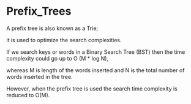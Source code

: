 # Prefix_Trees

A prefix tree is also known as a Trie;

it is used to optimize the search complexities. 

If we search keys or words in a Binary Search Tree (BST) then the time complexity could go up to O (M * log N),

whereas M is length of the words inserted and N is the total number of words inserted in the tree.

However, when the prefix tree is used the search time complexity is reduced to O(M).

